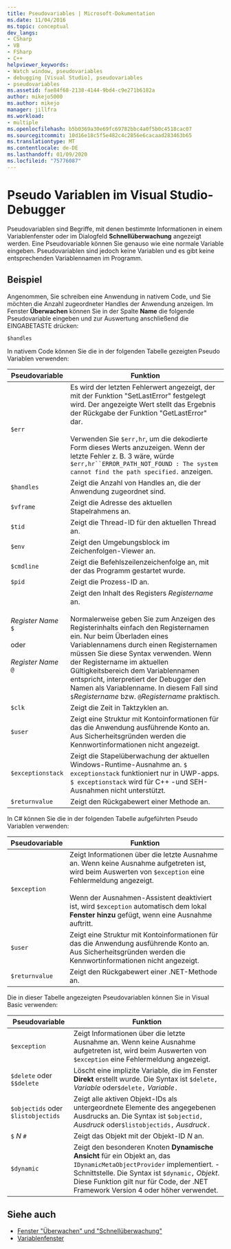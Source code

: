 ```yaml
---
title: Pseudovariables | Microsoft-Dokumentation
ms.date: 11/04/2016
ms.topic: conceptual
dev_langs:
- CSharp
- VB
- FSharp
- C++
helpviewer_keywords:
- Watch window, pseudovariables
- debugging [Visual Studio], pseudovariables
- pseudovariables
ms.assetid: fae84f68-2138-4144-9bd4-c9e271b6182a
author: mikejo5000
ms.author: mikejo
manager: jillfra
ms.workload:
- multiple
ms.openlocfilehash: b5b0369a30e69fc69782bbc4a0f5b0c4518cac07
ms.sourcegitcommit: 10d16e18c5f5e482c4c2856e6cacaad283463b65
ms.translationtype: MT
ms.contentlocale: de-DE
ms.lasthandoff: 01/09/2020
ms.locfileid: "75776087"
---
```

# <a name="pseudovariables-in-the-visual-studio-debugger"></a>Pseudo Variablen im Visual Studio-Debugger
Pseudovariablen sind Begriffe, mit denen bestimmte Informationen in einem Variablenfenster oder im Dialogfeld **Schnellüberwachung** angezeigt werden. Eine Pseudovariable können Sie genauso wie eine normale Variable eingeben. Pseudovariablen sind jedoch keine Variablen und es gibt keine entsprechenden Variablennamen im Programm.

## <a name="example"></a>Beispiel
 Angenommen, Sie schreiben eine Anwendung in nativem Code, und Sie möchten die Anzahl zugeordneter Handles der Anwendung anzeigen. Im Fenster **Überwachen** können Sie in der Spalte **Name** die folgende Pseudovariable eingeben und zur Auswertung anschließend die EINGABETASTE drücken:

`$handles`

 In nativem Code können Sie die in der folgenden Tabelle gezeigten Pseudo Variablen verwenden:

|Pseudovariable|Funktion|
|--------------------|--------------|
|`$err`|Es wird der letzten Fehlerwert angezeigt, der mit der Funktion "SetLastError" festgelegt wird. Der angezeigte Wert stellt das Ergebnis der Rückgabe der Funktion "GetLastError" dar.<br /><br /> Verwenden Sie `$err,hr`, um die dekodierte Form dieses Werts anzuzeigen. Wenn der letzte Fehler z. B. 3 wäre, würde `$err,hr``ERROR_PATH_NOT_FOUND : The system cannot find the path specified.` anzeigen.|
|`$handles`|Zeigt die Anzahl von Handles an, die der Anwendung zugeordnet sind.|
|`$vframe`|Zeigt die Adresse des aktuellen Stapelrahmens an.|
|`$tid`|Zeigt die Thread-ID für den aktuellen Thread an.|
|`$env`|Zeigt den Umgebungsblock im Zeichenfolgen-Viewer an.|
|`$cmdline`|Zeigt die Befehlszeilenzeichenfolge an, mit der das Programm gestartet wurde.|
|`$pid`|Zeigt die Prozess-ID an.|
|*Register Name* `$`<br /><br /> oder<br /><br /> *Register Name* `@`|Zeigt den Inhalt des Registers *Registername* an.<br /><br /> Normalerweise geben Sie zum Anzeigen des Registerinhalts einfach den Registernamen ein. Nur beim Überladen eines Variablennamens durch einen Registernamen müssen Sie diese Syntax verwenden. Wenn der Registername im aktuellen Gültigkeitsbereich dem Variablennamen entspricht, interpretiert der Debugger den Namen als Variablenname. In diesem Fall sind `$`*Registername* bzw. `@`*Registername* praktisch.|
|`$clk`|Zeigt die Zeit in Taktzyklen an.|
|`$user`|Zeigt eine Struktur mit Kontoinformationen für das die Anwendung ausführende Konto an. Aus Sicherheitsgründen werden die Kennwortinformationen nicht angezeigt.|
|`$exceptionstack`|Zeigt die Stapelüberwachung der aktuellen Windows-Runtime-Ausnahme an. `$ exceptionstack` funktioniert nur in UWP-apps. `$ exceptionstack` wird für C++ -und SEH-Ausnahmen nicht unterstützt.|
|`$returnvalue`|Zeigt den Rückgabewert einer Methode an.|

 In C# können Sie die in der folgenden Tabelle aufgeführten Pseudo Variablen verwenden:

|Pseudovariable|Funktion|
|--------------------|--------------|
|`$exception`|Zeigt Informationen über die letzte Ausnahme an. Wenn keine Ausnahme aufgetreten ist, wird beim Auswerten von `$exception` eine Fehlermeldung angezeigt.<br /><br /> Wenn der Ausnahmen-Assistent deaktiviert ist, wird `$exception` automatisch dem lokal **Fenster hinzu** gefügt, wenn eine Ausnahme auftritt.|
|`$user`|Zeigt eine Struktur mit Kontoinformationen für das die Anwendung ausführende Konto an. Aus Sicherheitsgründen werden die Kennwortinformationen nicht angezeigt.|
|`$returnvalue`|Zeigt den Rückgabewert einer .NET-Methode an.|

 Die in dieser Tabelle angezeigten Pseudovariablen können Sie in Visual Basic verwenden:

|Pseudovariable|Funktion|
|--------------------|--------------|
|`$exception`|Zeigt Informationen über die letzte Ausnahme an. Wenn keine Ausnahme aufgetreten ist, wird beim Auswerten von `$exception` eine Fehlermeldung angezeigt.|
|`$delete` oder `$$delete`|Löscht eine implizite Variable, die im Fenster **Direkt** erstellt wurde. Die Syntax ist `$delete,` *Variable* oder`$delete,` *Variable*`.`|
|`$objectids` oder `$listobjectids`|Zeigt alle aktiven Objekt-IDs als untergeordnete Elemente des angegebenen Ausdrucks an. Die Syntax ist `$objectid,` *Ausdruck* oder`$listobjectids,` *Ausdruck*`.`|
|`$` *N* `#`|Zeigt das Objekt mit der Objekt-ID *N* an.|
|`$dynamic`|Zeigt den besonderen Knoten **Dynamische Ansicht** für ein Objekt an, das `IDynamicMetaObjectProvider` implementiert. -Schnittstelle. Die Syntax ist `$dynamic,` *Objekt*. Diese Funktion gilt nur für Code, der .NET Framework Version 4 oder höher verwendet.|

## <a name="see-also"></a>Siehe auch
- [Fenster "Überwachen" und "Schnellüberwachung"](../debugger/watch-and-quickwatch-windows.md)
- [Variablenfenster](../debugger/debugger-windows.md)
